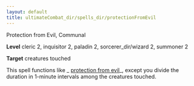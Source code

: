 ```yaml
---
layout: default
title: ultimateCombat_dir/spells_dir/protectionFromEvil
---
```

Protection from Evil, Communal

**Level** cleric 2, inquisitor 2, paladin 2, sorcerer_dir/wizard 2, summoner 2

**Target** creatures touched

This spell functions like _ [protection from evil](../spells_dir/protectionFromEvil#_protection-from-evil)_, except you divide the duration in 1-minute intervals among the creatures touched.

